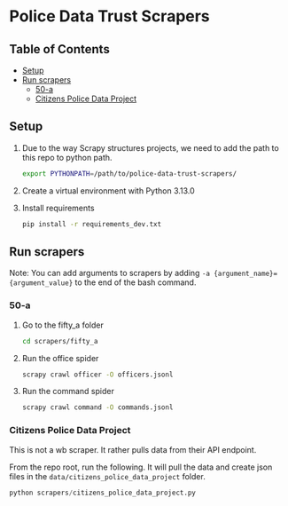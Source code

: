 # Police Data Trust Scrapers

<!-- START doctoc generated TOC please keep comment here to allow auto update -->
<!-- DON'T EDIT THIS SECTION, INSTEAD RE-RUN doctoc TO UPDATE -->
## Table of Contents

- [Setup](#setup)
- [Run scrapers](#run-scrapers)
  - [50-a](#50-a)
  - [Citizens Police Data Project](#citizens-police-data-project)

<!-- END doctoc generated TOC please keep comment here to allow auto update -->

## Setup
1. Due to the way Scrapy structures projects, we need to add the path to this repo to python path.

    ```bash
    export PYTHONPATH=/path/to/police-data-trust-scrapers/
    ```

2. Create a virtual environment with Python 3.13.0

3. Install requirements

    ```bash
    pip install -r requirements_dev.txt
    ```

## Run scrapers

Note: You can add arguments to scrapers by adding `-a {argument_name}={argument_value}` to the end of the bash command.

### 50-a

1. Go to the fifty_a folder

    ```bash
    cd scrapers/fifty_a
    ```

2. Run the office spider

    ```bash
    scrapy crawl officer -O officers.jsonl
    ```

3. Run the command spider

    ```bash
    scrapy crawl command -O commands.jsonl
    ```

### Citizens Police Data Project

This is not a wb scraper. It rather pulls data from their API endpoint.

From the repo root, run the following. It will pull the data and create json files
in the `data/citizens_police_data_project` folder.

```python
python scrapers/citizens_police_data_project.py
```
